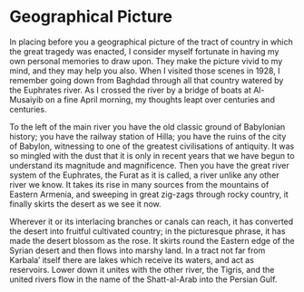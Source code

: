 Geographical Picture
====================

In placing before you a geographical picture of the tract of country in
which the great tragedy was enacted, I consider myself fortunate in
having my own personal memories to draw upon. They make the picture
vivid to my mind, and they may help you also. When I visited those
scenes in 1928, I remember going down from Baghdad through all that
country watered by the Euphrates river. As I crossed the river by a
bridge of boats at Al-Musaiyib on a fine April morning, my thoughts
leapt over centuries and centuries.

To the left of the main river you have the old classic ground of
Babylonian history; you have the railway station of Hilla; you have the
ruins of the city of Babylon, witnessing to one of the greatest
civilisations of antiquity. It was so mingled with the dust that it is
only in recent years that we have begun to understand its magnitude and
magnificence. Then you have the great river system of the Euphrates, the
Furat as it is called, a river unlike any other river we know. It takes
its rise in many sources from the mountains of Eastern Armenia, and
sweeping in great zig-zags through rocky country, it finally skirts the
desert as we see it now.

Wherever it or its interlacing branches or canals can reach, it has
converted the desert into fruitful cultivated country; in the
picturesque phrase, it has made the desert blossom as the rose. It
skirts round the Eastern edge of the Syrian desert and then flows into
marshy land. In a tract not far from Karbala’ itself there are lakes
which receive its waters, and act as reservoirs. Lower down it unites
with the other river, the Tigris, and the united rivers flow in the name
of the Shatt-al-Arab into the Persian Gulf.


